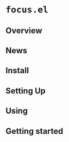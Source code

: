 `focus.el`
========

Overview
--------

News
----

Install
-------

Setting Up
----------

Using
-----

Getting started
---------------
